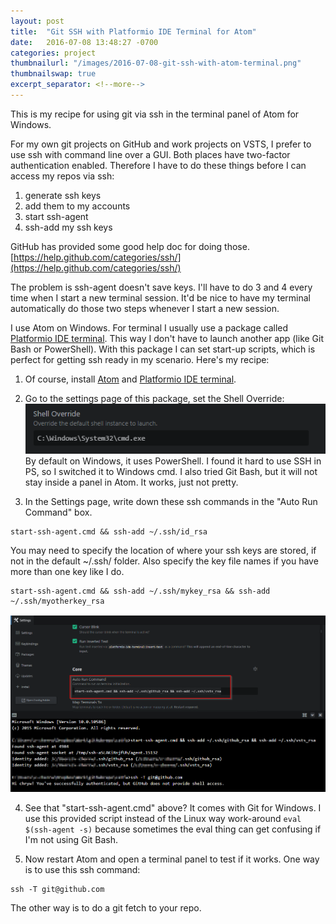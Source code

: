 ```yaml
---
layout: post
title:  "Git SSH with Platformio IDE Terminal for Atom"
date:   2016-07-08 13:48:27 -0700
categories: project
thumbnailurl: "/images/2016-07-08-git-ssh-with-atom-terminal.png"
thumbnailswap: true
excerpt_separator: <!--more-->
---
```


This is my recipe for using git via ssh in the terminal panel of Atom for Windows.

<!--more-->
For my own git projects on GitHub and work projects on VSTS, I prefer to use ssh with command line over a GUI. Both places have two-factor authentication enabled. Therefore I have to do these things before I can access my repos via ssh:

1. generate ssh keys
2. add them to my accounts
3. start ssh-agent
4. ssh-add my ssh keys

GitHub has provided some good help doc for doing those.
[https://help.github.com/categories/ssh/](https://help.github.com/categories/ssh/)

The problem is ssh-agent doesn't save keys. I'll have to do 3 and 4 every time when I start a new terminal session. It'd be nice to have my terminal automatically do those two steps whenever I start a new session.

I use Atom on Windows. For terminal I usually use a package called [Platformio IDE terminal](https://atom.io/packages/platformio-ide-terminal). This way I don't have to launch another app (like Git Bash or PowerShell). With this package I can set start-up scripts, which is perfect for getting ssh ready in my scenario. Here's my recipe:


1. Of course, install [Atom](https://atom.io/) and [Platformio IDE terminal](https://atom.io/packages/platformio-ide-terminal).

2. Go to the settings page of this package, set the Shell Override:
![Shell Override](/images/2016-07-08-git-ssh-with-atom-terminal-1.png) By default on Windows, it uses PowerShell. I found it hard to use SSH in PS, so I switched it to Windows cmd.
I also tried Git Bash, but it will not stay inside a panel in Atom. It works, just not pretty.

3. In the Settings page, write down these ssh commands in the "Auto Run Command" box.
```
start-ssh-agent.cmd && ssh-add ~/.ssh/id_rsa
```
You may need to specify the location of where your ssh keys are stored, if not in the default ~/.ssh/ folder. Also specify the key file names if you have more than one key like I do.
```
start-ssh-agent.cmd && ssh-add ~/.ssh/mykey_rsa && ssh-add ~/.ssh/myotherkey_rsa
```
![Shell Override](/images/2016-07-08-git-ssh-with-atom-terminal.png)

4. See that "start-ssh-agent.cmd" above? It comes with Git for Windows. I use this provided script instead of the Linux way work-around ```eval $(ssh-agent -s)``` because sometimes the eval thing can get confusing if I'm not using Git Bash.

5. Now restart Atom and open a terminal panel to test if it works.
One way is to use this ssh command:
```
ssh -T git@github.com
```
The other way is to do a git fetch to your repo.
